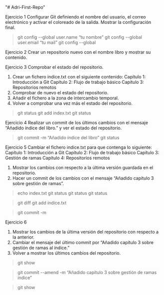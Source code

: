 "# Adri-First-Repo" 

Ejercicio 1 Configurar Git definiendo el nombre del usuario, el correo electrónico y activar el coloreado de la salida. Mostrar la configuración final.

>git config --global user.name “tu nombre”
>git config --global user.email “tu mail”
>git config --global 
>




Ejercicio 2 Crear un repositorio nuevo con el nombre libro y mostrar su contenido.












Ejercicio 3 Comprobar el estado del repositorio.
1.	Crear un fichero indice.txt con el siguiente contenido:
Capítulo 1: Introducción a Git
Capítulo 2: Flujo de trabajo básico
Capítulo 3: Repositorios remotos
2.	Comprobar de nuevo el estado del repositorio.
3.	Añadir el fichero a la zona de intercambio temporal.
4.	Volver a comprobar una vez más el estado del repositorio.


>git status
>git add index.txt
>git status


Ejercicio 4 Realizar un commit de los últimos cambios con el mensaje “Añadido índice del libro.” y ver el estado del repositorio.


>git commit -m “Añadido índice del libro”
>git status






Ejercicio 5 Cambiar el fichero indice.txt para que contenga lo siguiente:
Capítulo 1: Introducción a Git
Capítulo 2: Flujo de trabajo básico
Capítulo 3: Gestión de ramas
Capítulo 4: Repositorios remotos
1.	Mostrar los cambios con respecto a la última versión guardada en el repositorio.
2.	Hacer un commit de los cambios con el mensaje “Añadido capítulo 3 sobre gestión de ramas”.

>echo index.txt
>git status
>git status
>git status

>git diff
>git add índice.txt

>git commit -m 






Ejercicio 6
1.	Mostrar los cambios de la última versión del repositorio con respecto a la anterior.
2.	Cambiar el mensaje del último commit por “Añadido capítulo
3 sobre gestión de ramas al índice.”
3.	Volver a mostrar los últimos cambios del repositorio.

>git show

>git commit --amend -m “Añadido capítulo 3 sobre gestión de ramas índice”

>git show


